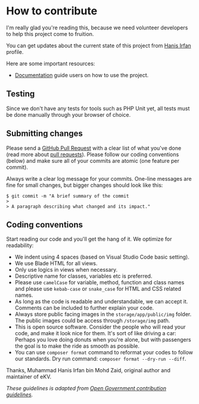 # How to contribute

I'm really glad you're reading this, because we need volunteer developers to help this project come to fruition.

You can get updates about the current state of this project from [Hanis Irfan](https://www.twitter.com/mhanisirfan) profile.

Here are some important resources:

  * [Documentation](https://ekv.readthedocs.io/ms/latest/) guide users on how to use the project.

## Testing

Since we don't have any tests for tools such as PHP Unit yet, all tests must be done manually through your browser of choice.

## Submitting changes

Please send a [GitHub Pull Request](https://github.com/hadiirfan/eKV/pull/new/main) with a clear list of what you've done (read more about [pull requests](http://help.github.com/pull-requests/)). Please follow our coding conventions (below) and make sure all of your commits are atomic (one feature per commit).

Always write a clear log message for your commits. One-line messages are fine for small changes, but bigger changes should look like this:

    $ git commit -m "A brief summary of the commit
    > 
    > A paragraph describing what changed and its impact."

## Coding conventions

Start reading our code and you'll get the hang of it. We optimize for readability:

  * We indent using 4 spaces (based on Visual Studio Code basic setting).
  * We use Blade HTML for all views.
  * Only use logics in views when necessary.
  * Descriptive name for classes, variables etc is preferred.
  * Please use `camelCase` for variable, method, function and class names and please use `kebab-case` or `snake_case` for HTML and CSS related names. 
  * As long as the code is readable and understandable, we can accept it. Comments can be included to further explain your code.
  * Always store public facing images in the `storage/app/public/img` folder. The public images could be access through `/storage/img` path.
  * This is open source software. Consider the people who will read your code, and make it look nice for them. It's sort of like driving a car: Perhaps you love doing donuts when you're alone, but with passengers the goal is to make the ride as smooth as possible.
  * You can use `composer format` command to reformat your codes to follow our standards. Dry run command: `composer format --dry-run --diff`. 

Thanks,
Muhammad Hanis Irfan bin Mohd Zaid, original author and maintainer of eKV.

_These guidelines is adapted from [Open Government contribution guidelines](https://github.com/opengovernment/opengovernment/blob/master/CONTRIBUTING.md)._
